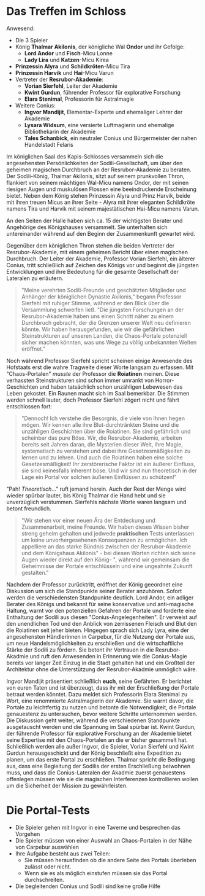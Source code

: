 
# Das Treffen im Schloss
Anwesend: 
* Die 3 Spieler 
* König **Thalmar Akilonis**, der königliche Wal **Ondor** und ihr Gefolge:
    * **Lord Andor** und **Fisch**-Micu Lonne
    * **Lady Lira** und **Katzen**-Micu Kirea
* **Prinzessin Alyra** und **Schildkröten**-Micu Tira
* **Prinzessin Harvik** und **Hai**-Micu Varun
* Vertreter der **Resrubor-Akademie**:
    * **Vorian Sierfehl**, Leiter der Akademie
    * **Kwint Gurdun**, führender Professor für explorative Forschung
    * **Elara Stenimal**, Professorin für Astralmagie
* Weitere Conius:
    * **Ingvor Mandijit**, Elementar-Experte und ehemaliger Lehrer der Akademie
    * **Lysara Widsum**, eine versierte Luftmagierin und ehemalige Bibliothekarin der Akademie
    * **Tales Schanbick**, ein neutraler Conius und Bürgermeister der nahen Handelstadt Felaris


Im königlichen Saal des Kapis-Schlosses versammeln sich die angesehensten Persönlichkeiten der Sodili-Gesellschaft, um über den geheimen magischen Durchbruch an der Resrubor-Akademie zu beraten. Der Sodili-König, Thalmar Akilonis, sitzt auf seinem prunkvollen Thron, flankiert von seinem mächtigen Wal-Micu namens Ondor, der mit seinen riesigen Augen und muskulösen Flossen eine beeindruckende Erscheinung bietet. Neben dem König stehen Prinzessin Alyra und Prinz Harvik, beide mit ihren treuen Micus an ihrer Seite - Alyra mit ihrer eleganten Schildkröte namens Tira und Harvik mit seinem majestätischen Hai-Micu namens Varun.

An den Seiten der Halle haben sich ca. 15 der wichtigsten Berater und Angehörige des Königshauses versammelt. Sie unterhalten sich untereinander während auf den Beginn der Zusammenkunft gewartet wird.

Gegenüber dem königlichen Thron stehen die beiden Vertreter der Resrubor-Akademie, mit einem geheimen Bericht über einen magischen Durchbruch. Der Leiter der Akademie, Professor Vorian Sierfehl, ein älterer Conius, tritt schließlich auf Zeichen des Königs vor und beginnt die jüngsten Entwicklungen und ihre Bedeutung für die gesamte Gesellschaft der Lateralen zu erläutern.

>"Meine verehrten Sodili-Freunde und geschätzten Mitglieder und Anhänger der königlichen Dynastie Akilonis," begann Professor Sierfehl mit ruhiger Stimme, während er den Blick über die Versammlung schweifen ließ. "Die jüngsten Forschungen an der Resrubor-Akademie haben uns einen Schritt näher zu einem Durchbruch gebracht, der die Grenzen unserer Welt neu definieren könnte. Wir haben herausgefunden, wie wir die gefährlichen Steinstrukturen auf unseren Landen, die Chaos-Portale potenziell sicher machen könnten, was uns Wege zu völlig unbekannten Welten eröffnet."

Noch während Professor Sierfehl spricht scheinen einige Anwesende des Hofstaats erst die wahre Tragweite dieser Worte langsam zu erfassen. Mit "Chaos-Portalen" *musste* der Professor die **Roiatinen** meinen. Diese verhassten Steinstrukturen sind schon immer umrankt von Horror-Geschichten und haben tatsächlich schon unzähligen Lebewesen das Leben gekostet. Ein Raunen macht sich im Saal bemerkbar. Die Stimmen werden schnell lauter, doch Professor Sierfehl zögert nicht und fährt entschlossen fort:

>"Dennoch! Ich verstehe die Besorgnis, die viele von Ihnen hegen mögen. Wir kennen alle ihre Blut-durchtränkten Steine und die unzähligen Geschichten über die Roiatinen. Sie sind gefährlich und scheinbar das pure Böse. Wir, die Resrubor-Akademie, arbeiten bereits seit Jahren daran, die Mysterien dieser Welt, ihre Magie, systematisch zu verstehen und dabei ihre Gesetzesmäßigkeiten zu lernen und zu lehren. Und auch die Roiatinen haben eine solche Gesetzesmäßigkeit! Ihr zerstörerische Faktor ist ein äußerer Einfluss, sie sind keinesfalls inherent böse. Und wir sind nun theoretisch in der Lage ein Portal vor solchen äußeren Einflüssen zu schützen!"

"Pah! *Theoretisch*..." ruft jemand herein. Auch der Rest der Menge wird wieder spürbar lauter, bis König Thalmar die Hand hebt und sie unverzüglich verstummen. 
Sierfehls nächste Worte waren langsam und betont freundlich. 

>"Wir stehen vor einer neuen Ära der Entdeckung und Zusammenarbeit, meine Freunde. Wir haben dieses Wissen bisher streng geheim gehalten und jedwede **praktischen** Tests unterlassen um keine unvorhergesehenen Konsequenzen zu ermöglichen. Ich appelliere an das starke Bündnis zwischen der Resrubor-Akademie und dem Königshaus Akilonis" - bei diesen Worten richten sich seine Augen wieder direkt auf den König- ", während wir gemeinsam die Geheimnisse der Portale entschlüsseln und eine ungeahnte Zukunft gestalten."

Nachdem der Professor zurücktritt, eröffnet der König geeordnet eine Diskussion um sich die Standpunkte seiner Berater anzuhören. Sofort werden die verschiedensten Standpunkte deutlich. Lord Andor, ein adliger Berater des Königs und bekannt für seine konservative und anti-magische Haltung, warnt vor den potenziellen Gefahren der Portale und forderte eine Enthaltung der Sodili aus diesen "Conius-Angelegenheiten". Er verweist auf den unendlichen Tod und den Anblick von zerrissenen Fleisch und Blut den die Roiatinen seit jeher bieten. 
Hingegen sprach sich Lady Lyra, eine der angesehensten Händlerinnen in Carpebur, für die Nutzung der Portale aus, um neue Handelsmöglichkeiten zu erschließen und die wirtschaftliche Stärke der Sodili zu fördern. Sie betont ihr Vertrauen in die Resrubor-Akadmie und ruft den Anwesenden in Erinnerung wie die Conius-Magie bereits vor langer Zeit Einzug in die Stadt gehalten hat und ein Großteil der Architektur ohne die Unterstützung der Resrubor-Akadmie unmöglich wäre.

Ingvor Mandijit präsentiert schließlich **euch**, seine Gefährten. Er berichtet von euren Taten und ist überzeugt, dass ihr mit der Erschließung der Portale betraut werden könntet. Dazu meldet sich Professorin Elara Stenimal zu Wort, eine renommierte Astralmagierin der Akademie. Sie warnt davor, die Portale zu leichtfertig zu nutzen und betonte die Notwendigkeit, die Portale genauestenz zu untersuchen, bevor weitere Schritte unternommen werden. Die Diskussion geht weiter, während die verschiedenen Standpunkte ausgetauscht werden und die Spannung im Saal spürbar ist. Kwint Gurdun, der führende Professor für explorative Forschung an der Akademie bietet seine Expertise mit den Chaos-Portalen an die er bisher gesammelt hat.
Schließlich werden alle außer Ingvor, die Spieler, Vorian Sierfehl und Kwint Gurdun herausgeschickt und der König beschließt eine Expedition zu planen, um das erste Portal zu erschließen. Thalmar spricht die Bedingung aus, dass eine Begleitung der Sodilis der ersten Erschließung beiwohnen muss, und dass die Conius-Lateralen der Akadmie zuerst genauestens offenlegen müssen wie sie die magischen Interferenzen kontrollieren wollen um die Sicherheit der Mission zu gewährleisten. 

# Die Portal-Tests
* Die Spieler gehen mit Ingvor in eine Taverne und besprechen das Vorgehen
* Die Spieler müssen von einer Auswahl an Chaos-Portalen in der Nähe von Carpebur auswählen
* Ihre Aufgabe besteht aus zwei Teilen:
    * Sie müssen herausfinden ob die andere Seite des Portals überleben zulässt oder nicht.
    * Wenn sie es als möglich einstufen müssen sie das Portal durchschreiten.
* Die begleitenden Conius und Sodili sind keine große Hilfe
